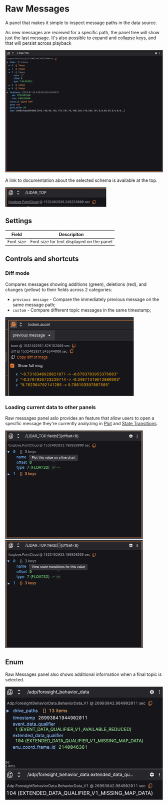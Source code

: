 # Raw Messages

A panel that makes it simple to inspect message paths in the data source.

As new messages are received for a specific path, the panel tree will show just the last message. It's also possible to expand and collapse keys, and that will persist across playback

![Raw messages panel](../images/raw-messages-panel.png)

A link to documentation about the selected schema is available at the top.

![Raw messages panel message link](../images/raw-messasges-panel-message-link.png)

## Settings 

| Field | Descripiton |
|----------|--------|
| Font size | Font size for text displayed on the panel |

## Controls and shortcuts


### Diff mode

Compares messages showing additions (green), deletions (red), and changes (yellow) to their fields across 2 categories:

- `previous message` - Compare the immediately previous message on the same message path;
- `custom` - Compare different topic messages in the same timestamp;

![Raw messages panel message link](../images/diff-mode.png)

### Loading current data to other panels

Raw messages panel aslo provides an feature that allow users to open a specific message they're currently analyzing in [Plot](../panels/plot-panel.md) and [State Transitions]().

![Raw messages panel message link](../images/raw-message-plot-shortcut.png)
![Raw messages panel message link](../images/raw-message-state-transitions-shortcut.png)


## Enum 

Raw Messages panel also shows additional information when a final topic is selected.


![Additional info on raw messages](../images/additional-value-on-raw-messages.png)
